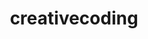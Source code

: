 ---
layout: category
title: creativecoding
excerpt: "creativecoding projects"
search_omit: true
taxonomy: creativecoding
---